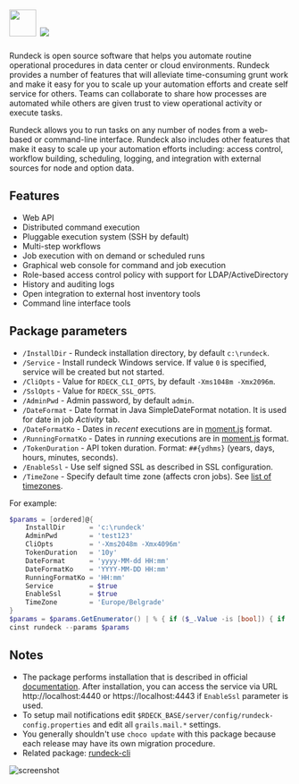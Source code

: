 # <img src="https://cdn.jsdelivr.net/gh/majkinetor/chocolatey/rundeck/icon.png" width="48" height="48"/> [![](https://img.shields.io/chocolatey/v/rundeck.svg?color=red&label=rundeck)](https://chocolatey.org/packages/rundeck)

Rundeck is open source software that helps you automate routine operational procedures in data center or cloud environments. Rundeck provides a number of features that will alleviate time-consuming grunt work and make it easy for you to scale up your automation efforts and create self service for others. Teams can collaborate to share how processes are automated while others are given trust to view operational activity or execute tasks.

Rundeck allows you to run tasks on any number of nodes from a web-based or command-line interface. Rundeck also includes other features that make it easy to scale up your automation efforts including: access control, workflow building, scheduling, logging, and integration with external sources for node and option data.

## Features

* Web API
* Distributed command execution
* Pluggable execution system (SSH by default)
* Multi-step workflows
* Job execution with on demand or scheduled runs
* Graphical web console for command and job execution
* Role-based access control policy with support for LDAP/ActiveDirectory
* History and auditing logs
* Open integration to external host inventory tools
* Command line interface tools

## Package parameters

* `/InstallDir` - Rundeck installation directory, by default `c:\rundeck`.
* `/Service` - Install rundeck Windows service. If value `0` is specified, service will be created but not started.
* `/CliOpts` - Value for `RDECK_CLI_OPTS`, by default `-Xms1048m -Xmx2096m`.
* `/SslOpts` - Value for `RDECK_SSL_OPTS`.
* `/AdminPwd` - Admin password, by default `admin`.
* `/DateFormat` - Date format in Java SimpleDateFormat notation. It is used for date in job _Activity_ tab.
* `/DateFormatKo` - Dates in _recent_ executions are in [moment.js](https://momentjs.com) format.
* `/RunningFormatKo` - Dates in _running_ executions are in [moment.js](https://momentjs.com) format.
* `/TokenDuration` - API token duration. Format: `##{ydhms}` (years, days, hours, minutes, seconds).
* `/EnableSsl` - Use self signed SSL as described in SSL configuration.
* `/TimeZone`  - Specify default time zone (affects cron jobs). See [list of timezones](https://en.wikipedia.org/wiki/List_of_tz_database_time_zones).

For example:

```ps1
$params = [ordered]@{
    InstallDir      = 'c:\rundeck'
    AdminPwd        = 'test123'
    CliOpts         = '-Xms2048m -Xmx4096m'
    TokenDuration   = '10y'
    DateFormat      = 'yyyy-MM-dd HH:mm'
    DateFormatKo    = 'YYYY-MM-DD HH:mm'
    RunningFormatKo = 'HH:mm'
    Service         = $true
    EnableSsl       = $true
    TimeZone        = 'Europe/Belgrade'
}
$params = $params.GetEnumerator() | % { if ($_.Value -is [bool]) { if ($_.Value) { "/{0}" -f $_.Key}} else { "/{0}:'{1}'" -f $_.Key, $_.Value } }
cinst rundeck --params $params
```

## Notes

* The package performs installation that is described in official [documentation](https://rundeck.org/docs/administration/install/windows.html). After installation, you can access the service via URL http://localhost:4440 or https://localhost:4443 if `EnableSsl` parameter is used.
* To setup mail notifications edit `$RDECK_BASE/server/config/rundeck-config.properties` and edit all `grails.mail.*` settings.
* You generally shouldn't use `choco update` with this package because each release may have its own migration procedure.
* Related package: [rundeck-cli](https://chocolatey.org/packages/rundeck-cli)


![screenshot](https://cdn.rawgit.com/majkinetor/chocolatey/master/rundeck/screenshot.png)
